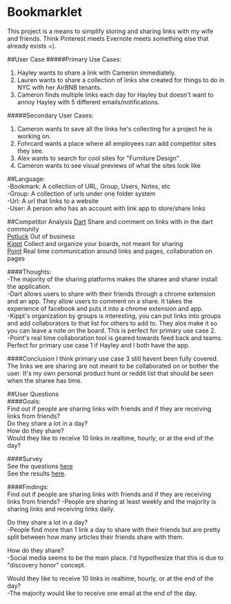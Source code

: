 Bookmarklet
============  
This project is a means to simplify storing and sharing links with my wife and friends.
Think Pinterest meets Evernote meets something else that already exists =).

##User Case
#####Primary Use Cases:  
 1. Hayley wants to share a link with Cameron immediately.
 2. Lauren wants to share a collection of links she created for things to do in NYC with her AirBNB tenants.
 3. Cameron finds multiple links each day for Hayley but doesn't want to annoy Hayley with 5 different emails/notifications.

#####Secondary User Cases:
 1. Cameron wants to save all the links he's collecting for a project he is working on.
 2. Fohrcard wants a place where all employees can add competitor sites they see.
 3. Alex wants to search for cool sites for "Furniture Design"
 4. Cameron wants to see visual previews of what the sites look like


##Language:  
-Bookmark: A collection of URL, Group, Users, Notes, etc  
-Group: A collection of urls under one folder system  
-Url: A url that links to a website  
-User: A person who has an account with link app to store/share links  

##Competitor Analysis
[Dart](http://tossdarts.com/)  Share and comment on links with in the dart community  
[Potluck](https://www.potluck.it/)  Out of business  
[Kippt](https://kippt.com/)  Collect and organize your boards, not meant for sharing  
[Point](http://www.getpoint.co/)  Real time communication around links and pages, collaboration on pages  

####Thoughts:  
-The majority of the sharing platforms makes the sharee and sharer install the application.  
-Dart allows users to share with their friends through a chrome extension and an app.  They allow
users to comment on a share.  It takes the experience of facebook and puts it into a chrome extension and app.  
-Kippt's organization by groups is interesting, you can put links into groups and
add collaborators to that list for others to add to. They alos make it so you can leave
a note on the board.  This is perfect for primary use case 2.  
-Point's real time collaboration tool is geared towards feed back and teams. Perfect for
primary use case 1 if Hayley and I both have the app.  

####Conclusion
I think primary use case 3 still havent been fully covered.  The links we are sharing
are not meant to be collaborated on or bother the user.  It's my own personal product hunt or
reddit list that should be seen when the sharee has time.

##User Questions  
####Goals:  
Find out if people are sharing links with friends and if they are receiving links from friends?  
Do they share a lot in a day?  
How do they share?  
Would they like to receive 10 links in realtime, hourly, or at the end of the day?

####Survey  
See the questions [here](https://camerobarker.typeform.com/to/wZMt9P)  
See the results [here](https://camerobarker.typeform.com/report/wZMt9P/SJdO).  

####Findings:  
Find out if people are sharing links with friends and if they are receiving links from friends?
-People are sharing at least weekly and the majority is sharing links and receiving links daily.

Do they share a lot in a day?  
-People find more than 1 link a day to share with their friends but are pretty
split between how many articles their friends share with them.

How do they share?  
-Social media seems to be the main place. I'd hypothesize that this is due to "discovery honor" concept.

Would they like to receive 10 links in realtime, hourly, or at the end of the day?  
-The majority would like to receive one email at the end of the day.
